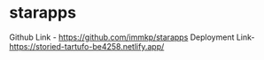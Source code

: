 # starapps

Github Link - https://github.com/immkp/starapps
Deployment Link- https://storied-tartufo-be4258.netlify.app/
